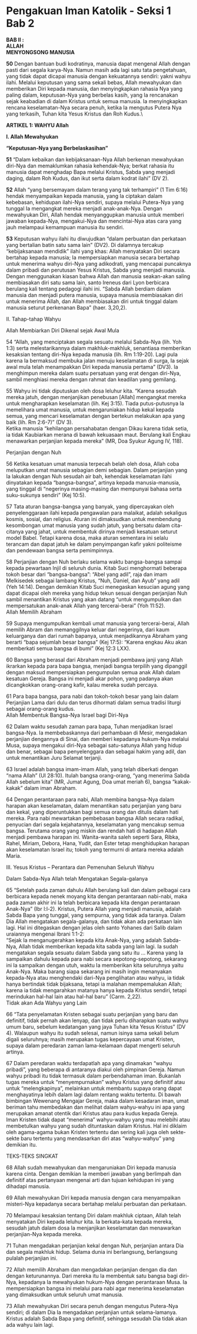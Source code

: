 # Pengakuan Iman Katolik - Seksi 1 Bab 2

**BAB II :**\
**ALLAH**\
**MENYONGSONG MANUSIA**

**50** Dengan bantuan budi kodratinya, manusia dapat mengenal Allah dengan pasti dari segala karya-Nya. Namun masih ada lagi satu tata pengetahuan, yang tidak dapat dicapai manusia dengan kekuatannya sendiri: yakni wahyu ilahi. Melalui keputusan yang sama sekali bebas, Allah mewahyukan dan memberikan Diri kepada manusia, dan menyingkapkan rahasia Nya yang paling dalam, keputusan-Nya yang berbelas kasih, yang Ia rencanakan sejak keabadian di dalam Kristus untuk semua manusia. Ia menyingkapkan rencana keselamatan-Nya secara penuh, ketika Ia mengutus Putera Nya yang terkasih, Tuhan kita Yesus Kristus dan Roh Kudus.\

**ARTIKEL 1: WAHYU Allah**

**I. Allah Mewahyukan**

**“Keputusan-Nya yang Berbelaskasihan”**

**51** “Dalam kebaikan dan kebijaksanaan-Nya Allah berkenan mewahyukan diri-Nya dan memaklumkan rahasia kehendak-Nya; berkat rahasia itu manusia dapat menghadap Bapa melalui Kristus, Sabda yang menjadi daging, dalam Roh Kudus, dan ikut serta dalam kodrat ilahi” (DV 2).

**52** Allah “yang bersemayam dalam terang yang tak terhampiri” (1 Tim 6:16) hendak menyampaikan kepada manusia, yang Ia ciptakan dalam kebebasan, kehidupan ilahi-Nya sendiri, supaya melalui Putera-Nya yang tunggal Ia mengangkat mereka menjadi anak-anak-Nya. Dengan mewahyukan Diri, Allah hendak menyanggupkan manusia untuk memberi jawaban kepada-Nya, mengakui-Nya dan mencintai-Nya atas cara yang jauh melampaui kemampuan manusia itu sendiri.

**53** Keputusan wahyu ilahi itu diwujudkan “dalam perbuatan dan perkataan yang bertalian batin satu sama lain” (DV2). Di dalamnya tercakup “kebijaksanaan mendidik” ilahi yang khas: Allah menyatakan Diri secara bertahap kepada manusia; Ia mempersiapkan manusia secara bertahap untuk menerima wahyu diri-Nya yang adikodrati, yang mencapai puncaknya dalam pribadi dan perutusan Yesus Kristus, Sabda yang menjadi manusia.\
Dengan menggunakan kiasan bahwa Allah dan manusia seakan-akan saling membiasakan diri satu sama lain, santo Ireneus dari Lyon berbicara berulang kali tentang pedagogi ilahi ini. “Sabda Allah berdiam dalam manusia dan menjadi putera manusia, supaya manusia membiasakan diri untuk menerima Allah, dan Allah membiasakan diri untuk tinggal dalam manusia seturut perkenanan Bapa” (haer. 3,20,2).

II. Tahap-tahap Wahyu

Allah Membiarkan Diri Dikenal sejak Awal Mula

54 “Allah, yang menciptakan segala sesuatu melalui Sabda-Nya (lih. Yoh 1:3) serta melestarikannya dalam makhluk-makhluk, senantiasa memberikan kesaksian tentang diri-Nya kepada manusia (lih. Rm 1:19-20). Lagi pula karena Ia bermaksud membuka jalan menuju keselamatan di surga, Ia sejak awal mula telah menampakkan Diri kepada manusia pertama” (DV3). Ia menghimpun mereka dalam suatu persatuan yang erat dengan diri-Nya, sambil menghiasi mereka dengan rahmat dan keadilan yang gemilang.

55 Wahyu ini tidak diputuskan oleh dosa leluhur kita. “Karena sesudah mereka jatuh, dengan menjanjikan penebusan \[Allah] mengangkat mereka untuk mengharapkan keselamatan (lih. Kej 3:15). Tiada putus-putusnya Ia memelihara umat manusia, untuk mengaruniakan hidup kekal kepada semua, yang mencari keselamatan dengan bertekun melakukan apa yang baik (lih. Rm 2:6-7)” (DV 3).\
Ketika manusia “kehilangan persahabatan dengan Dikau karena tidak setia, ia tidak Kaubiarkan merana di bawah kekuasaan maut. Berulang kali Engkau menawarkan perjanjian kepada mereka” (MR, Doa Syukur Agung IV, 118).

Perjanjian dengan Nuh

56 Ketika kesatuan umat manusia terpecah belah oleh dosa, Allah coba meluputkan umat manusia sebagian demi sebagian. Dalam perjanjian yang Ia lakukan dengan Nuh sesudah air bah, kehendak keselamatan ilahi dinyatakan kepada “bangsa-bangsa”, artinya kepada manusia-manusia, yang tinggal di “negerinya masing-masing dan mempunyai bahasa serta suku-sukunya sendiri” (Kej 10:5).

57 Tata aturan bangsa-bangsa yang banyak, yang dipercayakan oleh penyelenggaraan ilahi kepada pengawalan para malaikat, adalah sekaligus kosmis, sosial, dan religius. Aturan ini dimaksudkan untuk membendung kesombongan umat manusia yang sudah jatuh, yang bersatu dalam cita-citanya yang jahat, untuk membentuk dirinya menjadi kesatuan seturut model Babel. Tetapi karena dosa, maka aturan sementara ini selalu terancam dan dapat jatuh ke dalam penyimpangan kafir yakni politeisme dan pendewaan bangsa serta pemimpinnya.

58 Perjanjian dengan Nuh berlaku selama waktu bangsa-bangsa sampai kepada pewartaan Injil di seluruh dunia. Kitab Suci menghormati beberapa tokoh besar dari “bangsa-bangsa”: “Abel yang adil”, raja dan imam Melkisedek sebagai lambang Kristus, “Nuh, Daniel, dan Ayub” yang adil (Yeh 14:14). Dengan demikian Kitab Suci menegaskan kesucian agung yang dapat dicapai oleh mereka yang hidup tekun sesuai dengan perjanjian Nuh sambil menantikan Kristus yang akan datang “untuk mengumpulkan dan mempersatukan anak-anak Allah yang tercerai-berai” (Yoh 11:52).\
Allah Memilih Abraham

59 Supaya mengumpulkan kembali umat manusia yang tercerai-berai, Allah memilih Abram dan memanggilnya keluar dari negerinya, dari kaum keluarganya dan dari rumah bapanya, untuk menjadikannya Abraham yang berarti “bapa sejumlah besar bangsa” (Kej 17:5): “Karena engkau Aku akan memberkati semua bangsa di bumi” (Kej 12:3 LXX).

60 Bangsa yang berasal dari Abraham menjadi pembawa janji yang Allah ikrarkan kepada para bapa bangsa, menjadi bangsa terpilih yang dipanggil dengan maksud mempersiapkan pengumpulan semua anak Allah dalam kesatuan Gereja. Bangsa ini menjadi akar pohon, yang padanya akan dicangkokkan orang-orang kafir, kalau mereka sudah percaya.

61 Para bapa bangsa, para nabi dan tokoh-tokoh besar yang lain dalam Perjanjian Lama dari dulu dan terus dihormati dalam semua tradisi liturgi sebagai orang-orang kudus.\
Allah Membentuk Bangsa-Nya Israel bagi Diri-Nya

62 Dalam waktu sesudah zaman para bapa, Tuhan menjadikan Israel bangsa-Nya. Ia membebaskannya dari perhambaan di Mesir, mengadakan perjanjian dengannya di Sinai, dan memberi kepadanya hukum-Nya melalui Musa, supaya mengakui diri-Nya sebagai satu-satunya Allah yang hidup dan benar, sebagai bapa penyelenggara dan sebagai hakim yang adil, dan untuk menantikan Juru Selamat terjanji.

63 Israel adalah bangsa imam-imam Allah, yang telah diberkati dengan “nama Allah” (Ul 28:10). Itulah bangsa orang-orang, “yang menerima Sabda Allah sebelum kita” (MR, Jumat Agung, Doa umat meriah 6), bangsa “kakak-kakak” dalam iman Abraham.

64 Dengan perantaraan para nabi, Allah membina bangsa-Nya dalam harapan akan keselamatan, dalam menantikan satu perjanjian yang baru dan kekal, yang diperuntukkan bagi semua orang dan ditulis dalam hati mereka. Para nabi mewartakan pembebasan bangsa Allah secara radikal, penyucian dari segala kejahatannya, keselamatan yang mencakup semua bangsa. Terutama orang yang miskin dan rendah hati di hadapan Allah menjadi pembawa harapan ini. Wanita-wanita saleh seperti Sara, Ribka, Rahel, Miriam, Debora, Hana, Yudit, dan Ester tetap menghidupkan harapan akan keselamatan Israel itu; tokoh yang termurni di antara mereka adalah Maria.

III. Yesus Kristus – Perantara dan Pemenuhan Seluruh Wahyu

Dalam Sabda-Nya Allah telah Mengatakan Segala-galanya

65 “Setelah pada zaman dahulu Allah berulang kali dan dalam pelbagai cara berbicara kepada nenek moyang kita dengan perantaraan nabi-nabi, maka pada zaman akhir ini Ia telah berbicara kepada kita dengan perantaraan Anak-Nya” (Ibr l:l-2). Kristus, Putera Allah yang menjadi manusia, adalah Sabda Bapa yang tunggal, yang sempurna, yang tidak ada taranya. Dalam Dia Allah mengatakan segala-galanya, dan tidak akan ada perkataan lain lagi. Hal ini ditegaskan dengan jelas oleh santo Yohanes dari Salib dalam uraiannya mengenai Ibrani 1:1-2:\
“Sejak Ia menganugerahkan kepada kita Anak-Nya, yang adalah Sabda-Nya, Allah tidak memberikan kepada kita sabda yang lain lagi. Ia sudah mengatakan segala sesuatu dalam Sabda yang satu itu … Karena yang Ia sampaikan dahulu kepada para nabi secara sepotong-sepotong, sekarang ini Ia sampaikan dengan utuh, waktu Ia memberikan kita seluruhnya yaitu Anak-Nya. Maka barang siapa sekarang ini masih ingin menanyakan kepada-Nya atau menghendaki dari-Nya penglihatan atau wahyu, ia tidak hanya bertindak tidak bijaksana, tetapi ia malahan mempemalukan Allah; karena ia tidak mengarahkan matanya hanya kepada Kristus sendiri, tetapi merindukan hal-hal lain atau hal-hal baru” (Carm. 2,22).\
Tidak akan Ada Wahyu yang Lain

66 “Tata penyelamatan Kristen sebagai suatu perjanjian yang baru dan definitif, tidak pernah akan lenyap, dan tidak perlu diharapkan suatu wahyu umum baru, sebelum kedatangan yang jaya Tuhan kita Yesus Kristus” (DV 4). Walaupun wahyu itu sudah selesai, namun isinya sama sekali belum digali seluruhnya; masih merupakan tugas kepercayaan umat Kristen, supaya dalam peredaran zaman lama-kelamaan dapat mengerti seluruh artinya.

67 Dalam peredaran waktu terdapatlah apa yang dinamakan “wahyu pribadi”, yang beberapa di antaranya diakui oleh pimpinan Gereja. Namun wahyu pribadi itu tidak termasuk dalam perbendahaman iman. Bukanlah tugas mereka untuk “menyempurnakan” wahyu Kristus yang definitif atau untuk “melengkapinya”, melainkan untuk membantu supaya orang dapat menghayatinya lebih dalam lagi dalam rentang waktu tertentu. Di bawah bimbingan Wewenang Mengajar Gereja, maka dalam kesadaran iman, umat beriman tahu membedakan dan melihat dalam wahyu-wahyu ini apa yang merupakan amanat otentik dari Kristus atau para kudus kepada Gereja.\
Iman Kristen tidak dapat “menerima” wahyu-wahyu yang mau melebihi atau membetulkan wahyu yang sudah dituntaskan dalam Kristus. Hal ini diklaim oleh agama-agama bukan Kristen tertentu dan sering kali juga oleh sekte-sekte baru tertentu yang mendasarkan diri atas “wahyu-wahyu” yang demikian itu.

TEKS-TEKS SINGKAT

68 Allah sudah mewahyukan dan mengaruniakan Diri kepada manusia karena cinta. Dengan demikian Ia memberi jawaban yang berlimpah dan definitif atas pertanyaan mengenai arti dan tujuan kehidupan ini yang dihadapi manusia.

69 Allah mewahyukan Diri kepada manusia dengan cara menyampaikan misteri-Nya kepadanya secara bertahap melalui perbuatan dan perkataan.

70 Melampaui kesaksian tentang Diri dalam makhluk ciptaan, Allah telah menyatakan Diri kepada leluhur kita. Ia berkata-kata kepada mereka, sesudah jatuh dalam dosa Ia menjanjikan keselamatan dan menawarkan perjanjian-Nya kepada mereka.

71 Tuhan mengadakan perjanjian kekal dengan Nuh, perjanjian antara Dia dan segala makhluk hidup. Selama dunia ini berlangsung, berlangsung pulalah perjanjian ini.

72 Allah memilih Abraham dan mengadakan perjanjian dengan dia dan dengan keturunannya. Dari mereka itu Ia membentuk satu bangsa bagi diri-Nya, kepadanya Ia mewahyukan hukum-Nya dengan perantaraan Musa. Ia mempersiapkan bangsa ini melalui para nabi agar menerima keselamatan yang dimaksudkan untuk seluruh umat manusia.

73 Allah mewahyukan Diri secara penuh dengan mengutus Putera-Nya sendiri; di dalam Dia Ia mengadakan perjanjian untuk selama-lamanya. Kristus adalah Sabda Bapa yang definitif, sehingga sesudah Dia tidak akan ada wahyu lain lagi.
